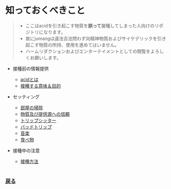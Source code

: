 # 知っておくべきこと

> * ここはacidを引き起こす物質を<strong>誤って</strong>接種してしまった人向けのリポジトリになります。
> * 故にjumangは違法合法問わず向精神物質およびサイケデリックを引き起こす物質の所持、使用を進めてはいません。
> * ハームリダクションおよびエンターテイメントとしての閲覧をよろしくお願いします。

- 接種前の情報提供
    - [acidとは](wlsd.md)
    - [接種する意味＆目的](wfor.md)

- セッティング
    - [部屋の掃除](cleaning.md)
    - [物質及び提供源への信頼](trust.md)
    - [トリップシッター](sit.md)
    - [バッドトリップ](bad.md)
    - [音楽](music.md)
    - [食べ物](food.md)

- 接種中の注意
    - [接種方法](howto.md)

#
### [戻る](../README.md)